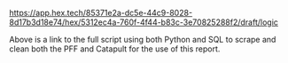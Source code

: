 https://app.hex.tech/85371e2a-dc5e-44c9-8028-8d17b3d18e74/hex/5312ec4a-760f-4f44-b83c-3e70825288f2/draft/logic

Above is a link to the full script using both Python and SQL to scrape and clean both the PFF and Catapult for the use of this report.

